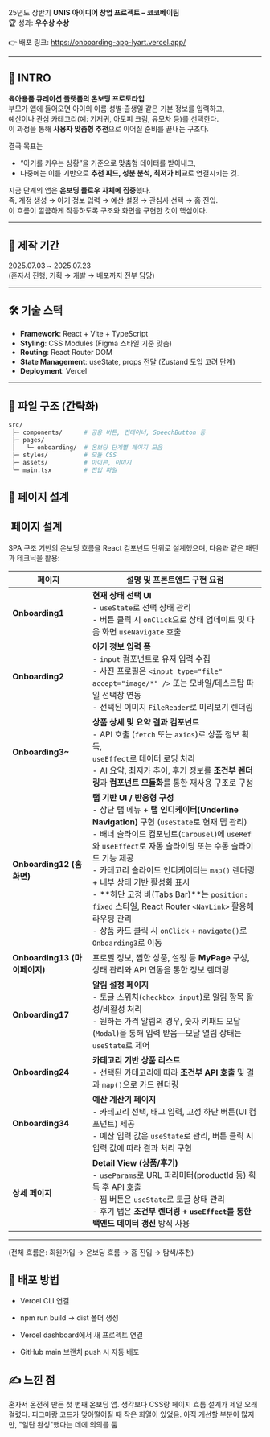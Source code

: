 25년도 상반기 **UNIS 아이디어 창업 프로젝트 – 코코베이팀**  
🏆 성과: **우수상 수상**

👉 배포 링크: https://onboarding-app-lyart.vercel.app/

---

## 🍼 INTRO  

**육아용품 큐레이션 플랫폼의 온보딩 프로토타입**  
부모가 앱에 들어오면 아이의 이름·성별·출생일 같은 기본 정보를 입력하고,  
예산이나 관심 카테고리(예: 기저귀, 아토피 크림, 유모차 등)를 선택한다.  
이 과정을 통해 **사용자 맞춤형 추천**으로 이어질 준비를 끝내는 구조다.  

결국 목표는  
- “아기를 키우는 상황”을 기준으로 맞춤형 데이터를 받아내고,  
- 나중에는 이를 기반으로 **추천 피드, 성분 분석, 최저가 비교**로 연결시키는 것.  

지금 단계의 앱은 **온보딩 플로우 자체에 집중**했다.  
즉, 계정 생성 → 아기 정보 입력 → 예산 설정 → 관심사 선택 → 홈 진입.  
이 흐름이 깔끔하게 작동하도록 구조와 화면을 구현한 것이 핵심이다.  


---

## 📅 제작 기간  
2025.07.03 ~ 2025.07.23  
(혼자서 진행, 기획 → 개발 → 배포까지 전부 담당)  

---

## 🛠️ 기술 스택  
- **Framework**: React + Vite + TypeScript  
- **Styling**: CSS Modules (Figma 스타일 기준 맞춤)  
- **Routing**: React Router DOM  
- **State Management**: useState, props 전달 (Zustand 도입 고려 단계)  
- **Deployment**: Vercel  

---

## 📂 파일 구조 (간략화)  

```bash
src/
 ├─ components/      # 공용 버튼, 컨테이너, SpeechButton 등
 ├─ pages/           
 │   └─ onboarding/  # 온보딩 단계별 페이지 모음
 ├─ styles/          # 모듈 CSS
 ├─ assets/          # 아이콘, 이미지
 └─ main.tsx         # 진입 파일
```


## 📑 페이지 설계


## ​ 페이지 설계 

SPA 구조 기반의 온보딩 흐름을 React 컴포넌트 단위로 설계했으며, 다음과 같은 패턴과 테크닉을 활용:

| 페이지         | 설명 및 프론트엔드 구현 요점 |
|----------------|-------------------------------|
| **Onboarding1** | **현재 상태 선택 UI**<br>- `useState`로 선택 상태 관리<br>- 버튼 클릭 시 `onClick`으로 상태 업데이트 및 다음 화면 `useNavigate` 호출 |
| **Onboarding2** | **아기 정보 입력 폼**<br>- `input` 컴포넌트로 유저 입력 수집<br>- 사진 프로필은 `<input type="file" accept="image/*" />` 또는 모바일/데스크탑 파일 선택창 연동<br>- 선택된 이미지 `FileReader`로 미리보기 렌더링 |
| **Onboarding3~** | **상품 상세 및 요약 결과 컴포넌트**<br>- API 호출 (`fetch` 또는 `axios`)로 상품 정보 획득,<br>  `useEffect`로 데이터 로딩 처리<br>- AI 요약, 최저가 추이, 후기 정보를 **조건부 렌더링**과 **컴포넌트 모듈화**를 통한 재사용 구조로 구성 |
| **Onboarding12 (홈 화면)** | **탭 기반 UI / 반응형 구성**<br>- 상단 탭 메뉴 + **탭 인디케이터(Underline Navigation)** 구현 (`useState`로 현재 탭 관리)<br>- 배너 슬라이드 컴포넌트(`Carousel`)에 `useRef`와 `useEffect`로 자동 슬라이딩 또는 수동 슬라이드 기능 제공<br>- 카테고리 슬라이드 인디케이터는 `map()` 렌더링 + 내부 상태 기반 활성화 표시<br>- **하단 고정 바(Tabs Bar)**는 `position: fixed` 스타일, React Router `<NavLink>` 활용해 라우팅 관리<br>- 상품 카드 클릭 시 `onClick` + `navigate()`로 `Onboarding3`로 이동 |
| **Onboarding13 (마이페이지)** | 프로필 정보, 찜한 상품, 설정 등 **MyPage** 구성, 상태 관리와 API 연동을 통한 정보 렌더링 |
| **Onboarding17** | **알림 설정 페이지**<br>- 토글 스위치(`checkbox input`)로 알림 항목 활성/비활성 처리<br>- 원하는 가격 알림의 경우, 숫자 키패드 모달(`Modal`)을 통해 입력 받음—모달 열림 상태는 `useState`로 제어 |
| **Onboarding24** | **카테고리 기반 상품 리스트**<br>- 선택된 카테고리에 따라 **조건부 API 호출** 및 결과 `map()`으로 카드 렌더링 |
| **Onboarding34** | **예산 계산기 페이지**<br>- 카테고리 선택, 태그 입력, 고정 하단 버튼(UI 컴포넌트) 제공<br>- 예산 입력 값은 `useState`로 관리, 버튼 클릭 시 입력 값에 따라 결과 처리 구현 |
| **상세 페이지** | **Detail View (상품/후기)**<br>- `useParams`로 URL 파라미터(productId 등) 획득 후 API 호출<br>- 찜 버튼은 `useState`로 토글 상태 관리<br>- 후기 탭은 **조건부 렌더링 + `useEffect`를 통한 백엔드 데이터 갱신** 방식 사용 |

---

(전체 흐름은: 회원가입 → 온보딩 흐름 → 홈 진입 → 탐색/추천)


## 🚀 배포 방법

- Vercel CLI 연결
- npm run build → dist 폴더 생성
- Vercel dashboard에서 새 프로젝트 연결

- GitHub main 브랜치 push 시 자동 배포





## ✍️ 느낀 점

혼자서 온전히 만든 첫 번째 온보딩 앱.
생각보다 CSS랑 페이지 흐름 설계가 제일 오래 걸렸다.
피그마랑 코드가 맞아떨어질 때 작은 희열이 있었음.
아직 개선할 부분이 많지만, "일단 완성"했다는 데에 의의를 둠
